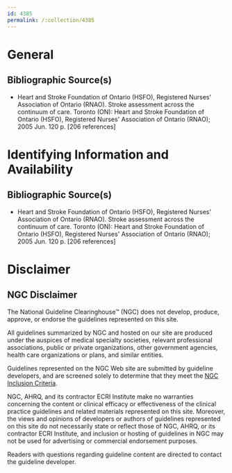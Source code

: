 ```yaml
---
id: 4385
permalink: /:collection/4385
---
```


# General

## Bibliographic Source(s)

- Heart and Stroke Foundation of Ontario (HSFO), Registered Nurses' Association of Ontario (RNAO). Stroke assessment across the continuum of care. Toronto (ON): Heart and Stroke Foundation of Ontario (HSFO), Registered Nurses' Association of Ontario (RNAO); 2005 Jun. 120 p. [206 references]

# Identifying Information and Availability

## Bibliographic Source(s)

- Heart and Stroke Foundation of Ontario (HSFO), Registered Nurses' Association of Ontario (RNAO). Stroke assessment across the continuum of care. Toronto (ON): Heart and Stroke Foundation of Ontario (HSFO), Registered Nurses' Association of Ontario (RNAO); 2005 Jun. 120 p. [206 references]

# Disclaimer

## NGC Disclaimer

The National Guideline Clearinghouse™ (NGC) does not develop, produce, approve, or endorse the guidelines represented on this site.

All guidelines summarized by NGC and hosted on our site are produced under the auspices of medical specialty societies, relevant professional associations, public or private organizations, other government agencies, health care organizations or plans, and similar entities.

Guidelines represented on the NGC Web site are submitted by guideline developers, and are screened solely to determine that they meet the [NGC Inclusion Criteria](/help-and-about/summaries/inclusion-criteria).

NGC, AHRQ, and its contractor ECRI Institute make no warranties concerning the content or clinical efficacy or effectiveness of the clinical practice guidelines and related materials represented on this site. Moreover, the views and opinions of developers or authors of guidelines represented on this site do not necessarily state or reflect those of NGC, AHRQ, or its contractor ECRI Institute, and inclusion or hosting of guidelines in NGC may not be used for advertising or commercial endorsement purposes.

Readers with questions regarding guideline content are directed to contact the guideline developer.

